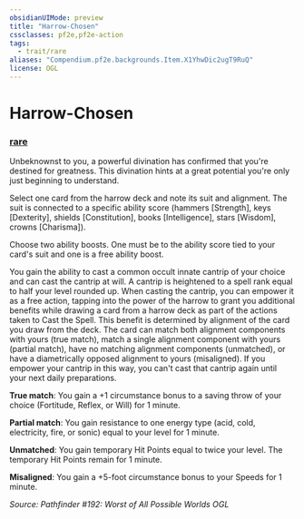 ```yaml
---
obsidianUIMode: preview
title: "Harrow-Chosen"
cssclasses: pf2e,pf2e-action
tags:
  - trait/rare
aliases: "Compendium.pf2e.backgrounds.Item.X1YhwDic2ugT9RuQ"
license: OGL
---
```

# Harrow-Chosen

### [rare](rare "Rare Rarity Trait")






Unbeknownst to you, a powerful divination has confirmed that you're destined for greatness. This divination hints at a great potential you're only just beginning to understand.

Select one card from the harrow deck and note its suit and alignment. The suit is connected to a specific ability score (hammers \[Strength\], keys \[Dexterity\], shields \[Constitution\], books \[Intelligence\], stars \[Wisdom\], crowns \[Charisma\]).

Choose two ability boosts. One must be to the ability score tied to your card's suit and one is a free ability boost.

You gain the ability to cast a common occult innate cantrip of your choice and can cast the cantrip at will. A cantrip is heightened to a spell rank equal to half your level rounded up. When casting the cantrip, you can empower it as a free action, tapping into the power of the harrow to grant you additional benefits while drawing a card from a harrow deck as part of the actions taken to Cast the Spell. This benefit is determined by alignment of the card you draw from the deck. The card can match both alignment components with yours (true match), match a single alignment component with yours (partial match), have no matching alignment components (unmatched), or have a diametrically opposed alignment to yours (misaligned). If you empower your cantrip in this way, you can't cast that cantrip again until your next daily preparations.

**True match**: You gain a +1 circumstance bonus to a saving throw of your choice (Fortitude, Reflex, or Will) for 1 minute.

**Partial match**: You gain resistance to one energy type (acid, cold, electricity, fire, or sonic) equal to your level for 1 minute.

**Unmatched**: You gain temporary Hit Points equal to twice your level. The temporary Hit Points remain for 1 minute.

**Misaligned**: You gain a +5-foot circumstance bonus to your Speeds for 1 minute.

*Source: Pathfinder #192: Worst of All Possible Worlds*
*OGL*